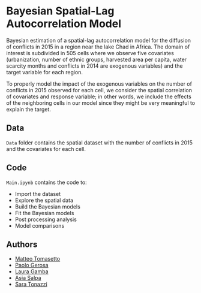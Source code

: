 # Bayesian Spatial-Lag Autocorrelation Model
Bayesian estimation of a spatial-lag autocorrelation model for the diffusion of conflicts in 2015 in a region near the
lake Chad in Africa. The domain of interest is subdivided in 505 cells where we observe five covariates (urbanization, number of ethnic groups, harvested area
per capita, water scarcity months and conflicts in 2014 are exogenous
variables) and the target variable for each region.

To properly model the impact of the exogenous variables on the number of conflicts in 2015 observed for each cell, we consider the spatial correlation of covariates and response variable; in other words, we include the effects of the neighboring cells in our
model since they might be very meaningful to explain the target.

## Data

`Data` folder contains the spatial dataset with the number of conflicts in 2015 and the covariates for each cell.

## Code

`Main.ipynb` contains the code to:
- Import the dataset
- Explore the spatial data
- Build the Bayesian models 
- Fit the Bayesian models
- Post processing analysis 
- Model comparisons 


## Authors
* [Matteo Tomasetto](https://github.com/MatteoTomasetto)
* [Paolo Gerosa](https://github.com/PaoloGerosa)
* [Laura Gamba](https://github.com/lauragamba)
* [Asia Salpa](https://github.com/asiasalpa)
* [Sara Tonazzi](https://github.com/saratona)
